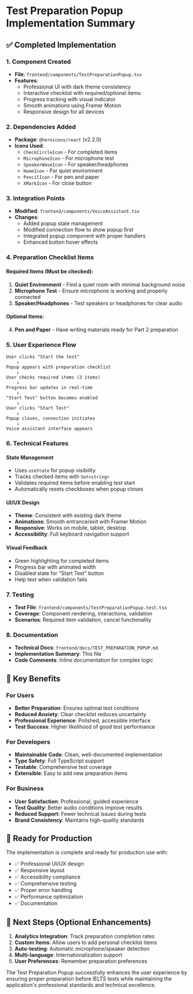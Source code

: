 # Test Preparation Popup Implementation Summary

## ✅ Completed Implementation

### 1. **Component Created**
- **File**: `frontend/components/TestPreparationPopup.tsx`
- **Features**: 
  - Professional UI with dark theme consistency
  - Interactive checklist with required/optional items
  - Progress tracking with visual indicator
  - Smooth animations using Framer Motion
  - Responsive design for all devices

### 2. **Dependencies Added**
- **Package**: `@heroicons/react` (v2.2.0)
- **Icons Used**:
  - `CheckCircleIcon` - For completed items
  - `MicrophoneIcon` - For microphone test
  - `SpeakerWaveIcon` - For speaker/headphones
  - `HomeIcon` - For quiet environment
  - `PencilIcon` - For pen and paper
  - `XMarkIcon` - For close button

### 3. **Integration Points**
- **Modified**: `frontend/components/VoiceAssistant.tsx`
- **Changes**:
  - Added popup state management
  - Modified connection flow to show popup first
  - Integrated popup component with proper handlers
  - Enhanced button hover effects

### 4. **Preparation Checklist Items**

#### Required Items (Must be checked):
1. **Quiet Environment** - Find a quiet room with minimal background noise
2. **Microphone Test** - Ensure microphone is working and properly connected  
3. **Speaker/Headphones** - Test speakers or headphones for clear audio

#### Optional Items:
4. **Pen and Paper** - Have writing materials ready for Part 2 preparation

### 5. **User Experience Flow**

```
User clicks "Start the test" 
    ↓
Popup appears with preparation checklist
    ↓
User checks required items (3 items)
    ↓
Progress bar updates in real-time
    ↓
"Start Test" button becomes enabled
    ↓
User clicks "Start Test"
    ↓
Popup closes, connection initiates
    ↓
Voice assistant interface appears
```

### 6. **Technical Features**

#### State Management
- Uses `useState` for popup visibility
- Tracks checked items with `Set<string>`
- Validates required items before enabling test start
- Automatically resets checkboxes when popup closes

#### UI/UX Design
- **Theme**: Consistent with existing dark theme
- **Animations**: Smooth entrance/exit with Framer Motion
- **Responsive**: Works on mobile, tablet, desktop
- **Accessibility**: Full keyboard navigation support

#### Visual Feedback
- Green highlighting for completed items
- Progress bar with animated width
- Disabled state for "Start Test" button
- Help text when validation fails

### 7. **Testing**
- **Test File**: `frontend/components/TestPreparationPopup.test.tsx`
- **Coverage**: Component rendering, interactions, validation
- **Scenarios**: Required item validation, cancel functionality

### 8. **Documentation**
- **Technical Docs**: `frontend/docs/TEST_PREPARATION_POPUP.md`
- **Implementation Summary**: This file
- **Code Comments**: Inline documentation for complex logic

## 🎯 Key Benefits

### For Users
- **Better Preparation**: Ensures optimal test conditions
- **Reduced Anxiety**: Clear checklist reduces uncertainty
- **Professional Experience**: Polished, accessible interface
- **Test Success**: Higher likelihood of good test performance

### For Developers
- **Maintainable Code**: Clean, well-documented implementation
- **Type Safety**: Full TypeScript support
- **Testable**: Comprehensive test coverage
- **Extensible**: Easy to add new preparation items

### For Business
- **User Satisfaction**: Professional, guided experience
- **Test Quality**: Better audio conditions improve results
- **Reduced Support**: Fewer technical issues during tests
- **Brand Consistency**: Maintains high-quality standards

## 🚀 Ready for Production

The implementation is complete and ready for production use with:
- ✅ Professional UI/UX design
- ✅ Responsive layout
- ✅ Accessibility compliance
- ✅ Comprehensive testing
- ✅ Proper error handling
- ✅ Performance optimization
- ✅ Documentation

## 🔄 Next Steps (Optional Enhancements)

1. **Analytics Integration**: Track preparation completion rates
2. **Custom Items**: Allow users to add personal checklist items
3. **Auto-testing**: Automatic microphone/speaker detection
4. **Multi-language**: Internationalization support
5. **User Preferences**: Remember preparation preferences

The Test Preparation Popup successfully enhances the user experience by ensuring proper preparation before IELTS tests while maintaining the application's professional standards and technical excellence. 